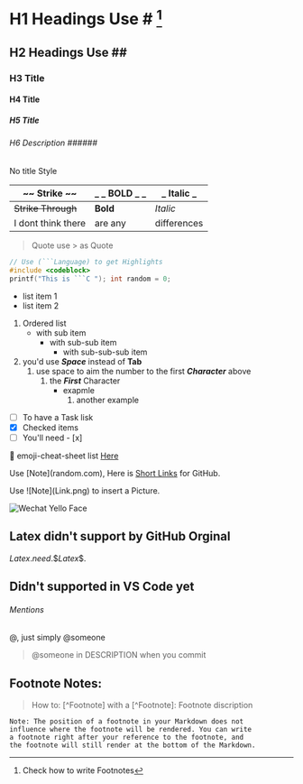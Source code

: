 # H1 Headings Use \# [^Headings]
## H2 Headings Use \#\#
### H3 Title
#### H4 Title
##### H5 Title 
###### H6 Description \#\#\#\#\#\#
No title Style
[^Headings]: Check how to write Footnotes

|~~ Strike ~~|_ _ BOLD _ _|_ Italic _|
|-|-|-|
|~~Strike Through~~| __Bold__ | _Italic_ |
|I dont think there| are any| differences|

> Quote use > as Quote
```C
// Use (```Language) to get Highlights
#include <codeblock>
printf("This is ```C "); int random = 0;
```

- list item 1
- list item 2
1. Ordered list
   - with sub item
     - with sub-sub item
       - with sub-sub-sub item
2. you'd use *__Space__* instead of **Tab**
   1. use space to aim the number to the first ***Character*** above
      1. the ***First*** Character
         - exapmle
           1. another example

- [ ] To have a Task lisk
- [x] Checked items
- [ ] You'll need - [x]

:star_struck:
emoji-cheat-sheet list [Here](https://github.com/ikatyang/emoji-cheat-sheet/blob/master/README.md)

Use \[Note](random.com), Here is [Short Links](https://docs.github.com/en/github/writing-on-github/working-with-advanced-formatting/autolinked-references-and-urls) for GitHub.

Use \!\[Note](Link.png) to insert a Picture.

![Wechat Yello Face ](https://iknow-pic.cdn.bcebos.com/4034970a304e251f92eb7187b786c9177f3e53b4)


<!-- And the same discription as HTML -->
## Latex didn't support by GitHub Orginal
$Latex.need.\$Latex\$.$

## Didn't supported in VS Code yet
###### Mentions
@, just simply @someone
> @someone in DESCRIPTION when you commit

## Footnote Notes:
>How to: [^Footnote] with a [^Footnote]: Footnote discription
```
Note: The position of a footnote in your Markdown does not 
influence where the footnote will be rendered. You can write 
a footnote right after your reference to the footnote, and 
the footnote will still render at the bottom of the Markdown.
```
